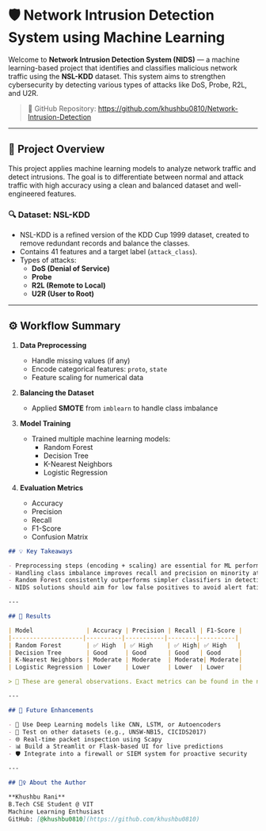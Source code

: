 # 🛡️ Network Intrusion Detection System using Machine Learning

Welcome to **Network Intrusion Detection System (NIDS)** — a machine learning-based project that identifies and classifies malicious network traffic using the **NSL-KDD** dataset. This system aims to strengthen cybersecurity by detecting various types of attacks like DoS, Probe, R2L, and U2R.

> 📁 GitHub Repository: https://github.com/khushbu0810/Network-Intrusion-Detection

---

## 📌 Project Overview

This project applies machine learning models to analyze network traffic and detect intrusions. The goal is to differentiate between normal and attack traffic with high accuracy using a clean and balanced dataset and well-engineered features.

### 🔍 Dataset: NSL-KDD

- NSL-KDD is a refined version of the KDD Cup 1999 dataset, created to remove redundant records and balance the classes.
- Contains 41 features and a target label (`attack_class`).
- Types of attacks:
  - **DoS (Denial of Service)**
  - **Probe**
  - **R2L (Remote to Local)**
  - **U2R (User to Root)**

---

## ⚙️ Workflow Summary

1. **Data Preprocessing**
   - Handle missing values (if any)
   - Encode categorical features: `proto`, `state`
   - Feature scaling for numerical data

2. **Balancing the Dataset**
   - Applied **SMOTE** from `imblearn` to handle class imbalance

3. **Model Training**
   - Trained multiple machine learning models:
     - Random Forest
     - Decision Tree
     - K-Nearest Neighbors
     - Logistic Regression

4. **Evaluation Metrics**
   - Accuracy
   - Precision
   - Recall
   - F1-Score
   - Confusion Matrix

```markdown
## 💡 Key Takeaways

- Preprocessing steps (encoding + scaling) are essential for ML performance.
- Handling class imbalance improves recall and precision on minority attacks.
- Random Forest consistently outperforms simpler classifiers in detection accuracy.
- NIDS solutions should aim for low false positives to avoid alert fatigue in real-world systems.

---

## 🧪 Results

| Model               | Accuracy | Precision | Recall | F1-Score |
|--------------------|----------|-----------|--------|----------|
| Random Forest       | ✅ High  | ✅ High    | ✅ High| ✅ High   |
| Decision Tree       | Good     | Good      | Good   | Good     |
| K-Nearest Neighbors | Moderate | Moderate  | Moderate| Moderate|
| Logistic Regression | Lower    | Lower     | Lower  | Lower    |

> 📌 These are general observations. Exact metrics can be found in the notebook.

---

## 🚀 Future Enhancements

- 🧠 Use Deep Learning models like CNN, LSTM, or Autoencoders
- 🧪 Test on other datasets (e.g., UNSW-NB15, CICIDS2017)
- 🌐 Real-time packet inspection using Scapy
- 📊 Build a Streamlit or Flask-based UI for live predictions
- 🛡️ Integrate into a firewall or SIEM system for proactive security

---

## 🙋‍♀️ About the Author

**Khushbu Rani**  
B.Tech CSE Student @ VIT  
Machine Learning Enthusiast  
GitHub: [@khushbu0810](https://github.com/khushbu0810)  

